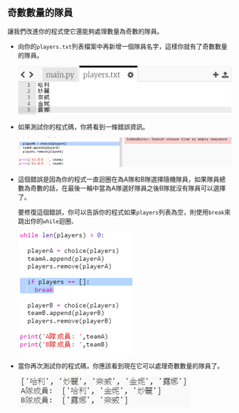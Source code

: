 ## 奇數數量的隊員

讓我們改進你的程式使它還能夠處理數量為奇數的隊員。

+ 向你的`players.txt`列表檔案中再新增一個隊員名字，這樣你就有了奇數數量的隊員。
    
    ![截圖](images/team-luna.png)

+ 如果測試你的程式碼，你將看到一條錯誤資訊。
    
    ![截圖](images/team-error.png)

+ 這個錯誤是因為你的程式一直迴圈在為A隊和B隊選擇隨機隊員，如果隊員總數為奇數的話，在最後一輪中當為A隊選好隊員之後B隊就沒有隊員可以選擇了。
    
    要修復這個錯誤，你可以告訴你的程式如果`players`列表為空，則使用`break`來跳出你的`while`迴圈、
    
    ![截圖](images/team-fix.png)

+ 當你再次測試你的程式碼，你應該看到現在它可以處理奇數數量的隊員了。
    
    ![截圖](images/team-fix-test.png)
